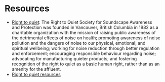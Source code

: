 # Resources

- [Right to quiet](https://quiet.org/): The Right to Quiet Society for Soundscape Awareness and Protection was founded in Vancouver, British Columbia in 1982 as a charitable organization with the mission of raising public awareness of the detrimental effects of noise on health; promoting awareness of noise pollution and the dangers of noise to our physical, emotional, and spiritual wellbeing; working for noise reduction through better regulation and enforcement; encouraging responsible behaviour regarding noise; advocating for manufacturing quieter products; and fostering recognition of the right to quiet as a basic human right, rather than as an amenity for the affluent.
- [Right to quiet resources](https://quiet.org/resources/)
